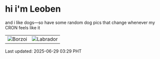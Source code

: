 # hi i'm Leoben

and i like dogs—so have some random dog pics that change whenever my CRON feels like it

|  |  |
|--------|----------|
| ![Borzoi](https://random-dog-vercel.vercel.app/api/random-borzoi?v=1751138943) | ![Labrador](https://random-dog-vercel.vercel.app/api/random-labrador?v=1751138943) |

Last updated: 2025-06-29 03:29 PHT
